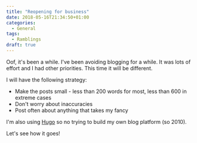```yaml
---
title: "Reopening for business"
date: 2018-05-16T21:34:50+01:00
categories:
  - General
tags:
  - Ramblings
draft: true
---
```


Oof, it's been a while. I've been avoiding blogging for a while. It was lots of effort and I had other priorities. This time it will be different.

<!--more-->
I will have the following strategy:

* Make the posts small - less than 200 words for most, less than 600 in extreme cases
* Don't worry about inaccuracies
* Post often about anything that takes my fancy

I'm also using [Hugo](https://gohugo.io) so no trying to build my own blog platform (so 2010).

Let's see how it goes!